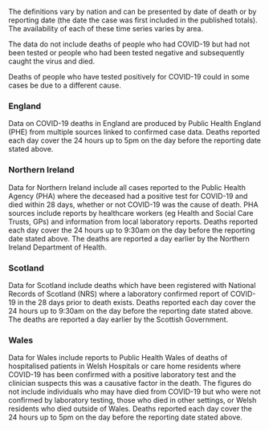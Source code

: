 ﻿The definitions vary by nation and can be presented by date of death or by reporting date (the date the case was first included in the published totals).  The availability of each of these time series varies by area.

The data do not include deaths of people who had COVID-19 but had not been tested or people who had been tested negative and subsequently caught the virus and died.

Deaths of people who have tested positively for COVID-19 could in some cases be due to a different cause.

### England

Data on COVID-19 deaths in England are produced by Public Health England (PHE) from multiple sources linked to confirmed case data.  Deaths reported each day cover the 24 hours up to 5pm on the day before the reporting date stated above.

### Northern Ireland

Data for Northern Ireland include all cases reported to the Public Health Agency (PHA) where the deceased had a positive test for COVID-19 and died within 28 days, whether or not COVID-19 was the cause of death.  PHA sources include reports by healthcare workers (eg Health and Social Care Trusts, GPs) and information from local laboratory reports. Deaths reported each day cover the 24 hours up to 9:30am on the day before the reporting date stated above.  The deaths are reported a day earlier by the Northern Ireland Department of Health.

### Scotland

Data for Scotland include deaths which have been registered with National Records of Scotland (NRS) where a laboratory confirmed report of COVID-19 in the 28 days prior to death exists. Deaths reported each day cover the 24 hours up to 9:30am on the day before the reporting date stated above.  The deaths are reported a day earlier by the Scottish Government.

### Wales

Data for Wales include reports to Public Health Wales of deaths of hospitalised patients in Welsh Hospitals or care home residents where COVID-19 has been confirmed with a positive laboratory test and the clinician suspects this was a causative factor in the death.  The figures do not include individuals who may have died from COVID-19 but who were not confirmed by laboratory testing, those who died in other settings, or Welsh residents who died outside of Wales.  Deaths reported each day cover the 24 hours up to 5pm on the day before the reporting date stated above.